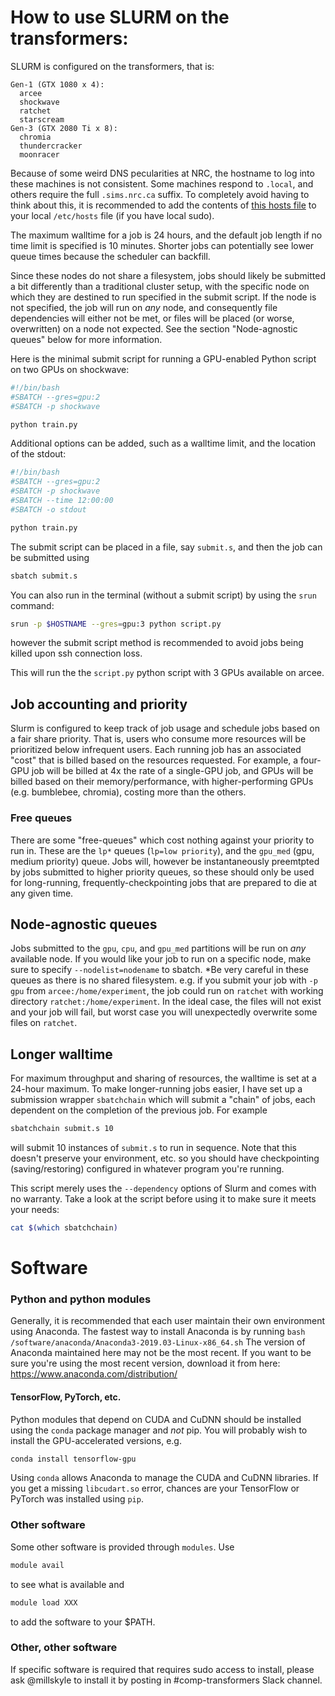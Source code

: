 # How to use SLURM on the transformers:


SLURM is configured on the transformers, that is:
```
Gen-1 (GTX 1080 x 4):
  arcee
  shockwave
  ratchet
  starscream
Gen-3 (GTX 2080 Ti x 8):
  chromia
  thundercracker
  moonracer
```

Because of some weird DNS pecularities at NRC, the hostname to log into these machines is not consistent.  Some machines respond to `.local`, and others require the full `.sims.nrc.ca` suffix. To completely avoid having to think about this, it is recommended to add the contents of [this hosts file](hosts) to your local `/etc/hosts` file (if you have local sudo).

The maximum walltime for a job is 24 hours, and the default job length if no time limit is specified is 10 minutes. Shorter jobs can potentially see lower queue times because the scheduler can backfill.

Since these nodes do not share a filesystem, jobs should likely be submitted a bit differently than a traditional cluster setup, with the specific node on which they are destined to run specified in the submit script. If the node is not specified, the job will run on _any_ node, and consequently file dependencies will either not be met, or files will be placed (or worse, overwritten) on a node not expected.  See the section "Node-agnostic queues" below for more information. 

Here is the minimal submit script for running a GPU-enabled Python script on two GPUs on shockwave:

```bash
#!/bin/bash
#SBATCH --gres=gpu:2
#SBATCH -p shockwave

python train.py

```

Additional options can be added, such as a walltime limit, and the location of the stdout:


```bash
#!/bin/bash
#SBATCH --gres=gpu:2
#SBATCH -p shockwave
#SBATCH --time 12:00:00
#SBATCH -o stdout

python train.py

```
 
The submit script can be placed in a file, say `submit.s`, and then the job can be submitted using
```bash 
sbatch submit.s
```


You can also run in the terminal (without a submit script) by using the `srun` command:
``` bash
srun -p $HOSTNAME --gres=gpu:3 python script.py
```
however the submit script method is recommended to avoid jobs being killed upon ssh connection loss.

This will run the the `script.py` python script with 3 GPUs available on arcee.


## Job accounting and priority
Slurm is configured to keep track of job usage and schedule jobs based on a fair share priority.  That is, users who consume more resources will be prioritized below infrequent users.  Each running job has an associated "cost" that is billed based on the resources requested.  For example, a four-GPU job will be billed at 4x the rate of a single-GPU job, and GPUs will be billed based on their memory/performance, with higher-performing GPUs (e.g. bumblebee, chromia), costing more than the others.

### Free queues
There are some "free-queues" which cost nothing against your priority to run in.  These are the `lp*` queues (`lp=low priority`), and the `gpu_med` (gpu, medium priority) queue. Jobs will, however be instantaneously preemtpted by jobs submitted to higher priority queues, so these should only be used for long-running, frequently-checkpointing jobs that are prepared to die at any given time.

## Node-agnostic queues
Jobs submitted to the `gpu`, `cpu`, and `gpu_med` partitions will be run on _any_ available node. If you would like your job to run on a specific node, make sure to specify `--nodelist=nodename` to sbatch.  *Be very careful in these queues as there is no shared filesystem.  e.g. if you submit your job with `-p gpu` from `arcee:/home/experiment`, the job could run on `ratchet` with working directory `ratchet:/home/experiment`.  In the ideal case, the files will not exist and your job will fail, but worst case you will unexpectedly overwrite some files on `ratchet`.



## Longer walltime
For maximum throughput and sharing of resources, the walltime is set at a 24-hour maximum. To make longer-running jobs easier, I have set up a submission wrapper `sbatchchain` which will submit a "chain" of jobs, each dependent on the completion of the previous job.  For example
```bash
sbatchchain submit.s 10
```
will submit 10 instances of `submit.s` to run in sequence.  Note that this doesn't preserve your environment, etc. so you should have checkpointing (saving/restoring) configured in whatever program you're running.   

This script merely uses the `--dependency` options of Slurm and comes with no warranty.  Take a look at the script before using it to make sure it meets your needs:

```bash
cat $(which sbatchchain)
```


# Software
### Python and python modules
Generally, it is recommended that each user maintain their own environment using Anaconda.  The fastest way to install Anaconda is by running
```bash /software/anaconda/Anaconda3-2019.03-Linux-x86_64.sh```
The version of Anaconda maintained here may not be the most recent. If you want to be sure you're using the most recent version, download it from here: https://www.anaconda.com/distribution/

#### TensorFlow, PyTorch, etc.
Python modules that depend on CUDA and CuDNN should be installed using the `conda` package manager and *not* pip.  You will probably wish to install the GPU-accelerated versions, e.g. 

```bash
conda install tensorflow-gpu
```

Using `conda` allows Anaconda to manage the CUDA and CuDNN libraries. If you get a missing `libcudart.so` error, chances are your TensorFlow or PyTorch was installed using `pip`.

### Other software

Some other software is provided through `modules`.  Use 
```bash
module avail
```
to see what is available and 
```bash 
module load XXX
```
to add the software to your $PATH.

### Other, other software

If specific software is required that requires sudo access to install, please ask @millskyle to install it by posting in #comp-transformers Slack channel. 




